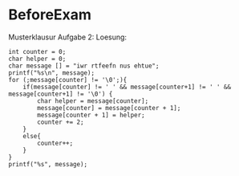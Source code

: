 # BeforeExam

Musterklausur Aufgabe 2: 
Loesung:

    int counter = 0;
    char helper = 0;
    char message [] = "iwr rtfeefn nus ehtue";
    printf("%s\n", message);
    for (;message[counter] != '\0';){
        if(message[counter] != ' ' && message[counter+1] != ' ' && message[counter+1] != '\0') {
            char helper = message[counter];
            message[counter] = message[counter + 1];
            message[counter + 1] = helper;
            counter += 2;
        }
        else{
            counter++;
        }
    }
    printf("%s", message);
